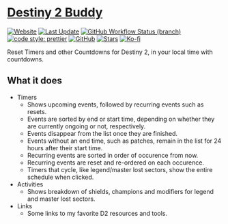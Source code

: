 # [Destiny 2 Buddy](https://destiny2.kokke.eu/)

[![Website](https://img.shields.io/website?style=for-the-badge&url=https%3A%2F%2Fdestiny2.kokke.eu)](https://destiny2.kokke.eu/)
[![Last Update](https://img.shields.io/github/last-commit/costasak/d2-buddy/gh-pages?label=last%20update&style=for-the-badge)](https://destiny2.kokke.eu/)
[![GitHub Workflow Status (branch)](https://img.shields.io/github/workflow/status/costasak/d2-buddy/Node.js%20CD/main?style=for-the-badge&logo=createreactapp)](https://github.com/CostasAK/d2-buddy/actions/workflows/node.js.yml)
[![code style: prettier](https://img.shields.io/badge/code_style-prettier-ff69b4.svg?style=for-the-badge&logo=prettier)](https://github.com/prettier/prettier)
[![GitHub](https://img.shields.io/github/license/costasak/d2-buddy?style=for-the-badge)](https://github.com/CostasAK/d2-buddy/blob/main/LICENSE)
[![Stars](https://img.shields.io/github/stars/costasak/d2-buddy?style=for-the-badge&logo=github)](https://github.com/CostasAK/d2-buddy)
[![Ko-fi](https://img.shields.io/badge/support_me_on_ko--fi-F16061?style=for-the-badge&logo=kofi&logoColor=f5f5f5)](https://ko-fi.com/CostasAK)

Reset Timers and other Countdowns for Destiny 2, in your local time with countdowns.

## What it does

- Timers
  - Shows upcoming events, followed by recurring events such as resets.
  - Events are sorted by end or start time, depending on whether they are currently ongoing or not, respectively.
  - Events disappear from the list once they are finished.
  - Events without an end time, such as patches, remain in the list for 24 hours after their start time.
  - Recurring events are sorted in order of occurence from now.
  - Recurring events are reset and re-ordered on each occurence.
  - Timers that cycle, like legend/master lost sectors, show the entire schedule when clicked.
- Activities
  - Shows breakdown of shields, champions and modifiers for legend and master lost sectors.
- Links
  - Some links to my favorite D2 resources and tools.
